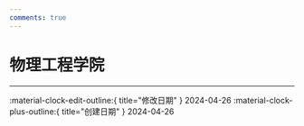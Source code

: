 ```yaml
---
comments: true
---
```


# 物理工程学院

---

:material-clock-edit-outline:{ title="修改日期" } 2024-04-26
:material-clock-plus-outline:{ title="创建日期" } 2024-04-26
